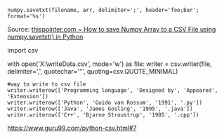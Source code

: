     numpy.savetxt(filename, arr, delimiter=';', header='foo;bar'; format='%s')

Source: [thispointer.com ~ How to save Numpy Array to a CSV File using numpy.savetxt() in Python](https://thispointer.com/how-to-save-numpy-array-to-a-csv-file-using-numpy-savetxt-in-python/)

import csv

with open('X:\writeData.csv', mode='w') as file:
    writer = csv.writer(file, delimiter=',', quotechar='"', quoting=csv.QUOTE_MINIMAL)

    #way to write to csv file
    writer.writerow(['Programming language', 'Designed by', 'Appeared', 'Extension'])
    writer.writerow(['Python', 'Guido van Rossum', '1991', '.py'])
    writer.writerow(['Java', 'James Gosling', '1995', '.java'])
    writer.writerow(['C++', 'Bjarne Stroustrup', '1985', '.cpp'])
            
https://www.guru99.com/python-csv.html#7
